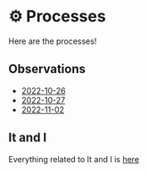 # ⚙️ Processes
Here are the processes!

## Observations

- [2022-10-26](2022-10-26-observations.md)
- [2022-10-27](2022-10-27-observations.md)
- [2022-11-02](2022-11-02-observations.md)

## It and I
Everything related to It and I is [here](../pitches/2022-11-28-pitch.md)